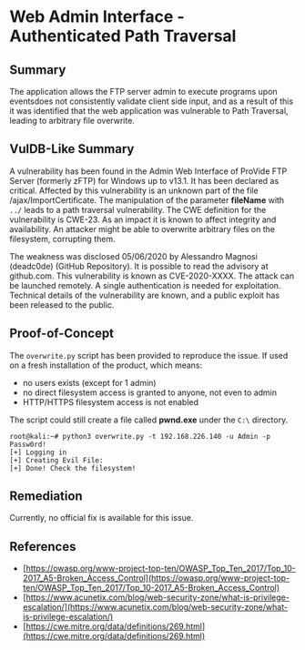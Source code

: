 # Web Admin Interface - Authenticated Path Traversal

## Summary

The application allows the FTP server admin to execute programs upon eventsdoes not consistently validate client side input, and as a result of this it was identified that the web application was vulnerable to Path Traversal, leading to arbitrary file overwrite.

## VulDB-Like Summary

A vulnerability has been found in the Admin Web Interface of ProVide FTP Server (formerly zFTP) for Windows up to v13.1. It has been declared as critical. Affected by this vulnerability is an unknown part of the file /ajax/ImportCertificate. The manipulation of the parameter **fileName** with `../` leads to a path traversal vulnerability. The CWE definition for the vulnerability is CWE-23. As an impact it is known to affect integrity and availability. An attacker might be able to overwrite arbitrary files on the filesystem, corrupting them.

The weakness was disclosed 05/06/2020 by Alessandro Magnosi (deadc0de) (GitHub Repository). It is possible to read the advisory at github.com. This vulnerability is known as CVE-2020-XXXX. The attack can be launched remotely. A single authentication is needed for exploitation. Technical details of the vulnerability are known, and a public exploit has been released to the public.

## Proof-of-Concept

The `overwrite.py` script has been provided to reproduce the issue. If used on a fresh installation of the product, which means: 

* no users exists (except for 1 admin) 
* no direct filesystem access is granted to anyone, not even to admin
* HTTP/HTTPS filesystem access is not enabled

The script could still create a file called **pwnd.exe** under the `C:\` directory.

```shell
root@kali:~# python3 overwrite.py -t 192.168.226.140 -u Admin -p Passw0rd! 
[+] Logging in
[+] Creating Evil File:
[+] Done! Check the filesystem!
```

## Remediation

Currently, no official fix is available for this issue.

## References

* [https://owasp.org/www-project-top-ten/OWASP_Top_Ten_2017/Top_10-2017_A5-Broken_Access_Control](https://owasp.org/www-project-top-ten/OWASP_Top_Ten_2017/Top_10-2017_A5-Broken_Access_Control)
* [https://www.acunetix.com/blog/web-security-zone/what-is-privilege-escalation/](https://www.acunetix.com/blog/web-security-zone/what-is-privilege-escalation/)
* [https://cwe.mitre.org/data/definitions/269.html](https://cwe.mitre.org/data/definitions/269.html)
